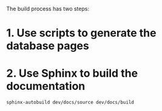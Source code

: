 The build process has two steps:
# 1. Use scripts to generate the database pages

# 2. Use Sphinx to build the documentation

```bash
sphinx-autobuild dev/docs/source dev/docs/build
```